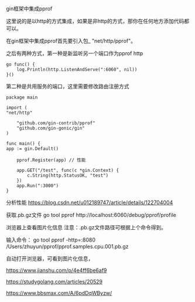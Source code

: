 gin框架中集成pprof

这里说的是以http的方式集成，如果是非http的方式，那你在任何地方添加代码都可以。

在gin框架中集成pprof首先要引入包_ "net/http/pprof"。

之后有两种方式，第一种是新监听另一个端口作为pprof http

    go func() {
        log.Println(http.ListenAndServe(":6060", nil))
    }()

第二种是共用服务的端口，这里需要修改路由注册方式

    package main
    
    import (
    "net/http"
    
        "github.com/gin-contrib/pprof"
        "github.com/gin-gonic/gin"
    )
    
    func main() {
    app := gin.Default()
    
        pprof.Register(app) // 性能
    
        app.GET("/test", func(c *gin.Context) {
            c.String(http.StatusOK, "test")
        })
        app.Run(":3000")
    }


分析性能
https://blog.csdn.net/u012189747/article/details/122704004

获取.pb.gz文件
go tool pprof http://localhost:6060/debug/pprof/profile

浏览器上查看图片化信息
注意：.pb.gz文件路径可根据上个命令得到。

输入命令：
go tool pprof -http=:8080 /Users/zhuyun/pprof/pprof.samples.cpu.001.pb.gz

自动打开浏览器，可看到图片化信息，




https://www.jianshu.com/p/4e4ff6be6af9

https://studygolang.com/articles/20529

https://www.bbsmax.com/A/6pdDqWByzw/

